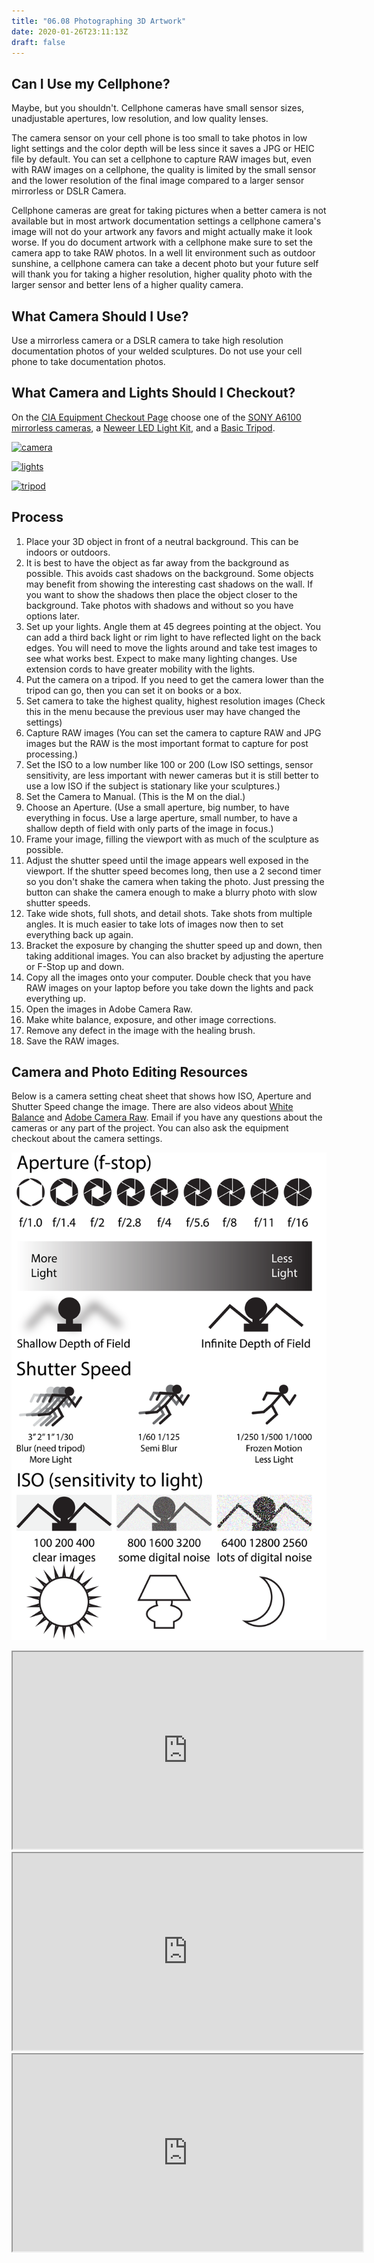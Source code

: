 ```yaml
---
title: "06.08 Photographing 3D Artwork"
date: 2020-01-26T23:11:13Z
draft: false
---
```


## Can I Use my Cellphone?

Maybe, but you shouldn't. Cellphone cameras have small sensor sizes,
unadjustable apertures, low resolution, and low quality lenses.

The camera sensor on your cell phone is too small to take photos in low light
settings and the color depth will be less since it saves a JPG or HEIC file by
default. You can set a cellphone to capture RAW images but, even with RAW images
on a cellphone, the quality is limited by the small sensor and the lower
resolution of the final image compared to a larger sensor mirrorless or DSLR
Camera.

Cellphone cameras are great for taking pictures when a better camera is not
available but in most artwork documentation settings a cellphone camera's image
will not do your artwork any favors and might actually make it look worse. If
you do document artwork with a cellphone make sure to set the camera app to take
RAW photos. In a well lit environment such as outdoor sunshine, a cellphone
camera can take a decent photo but your future self will thank you for taking a
higher resolution, higher quality photo with the larger sensor and better lens
of a higher quality camera.

## What Camera Should I Use?

Use a mirrorless camera or a DSLR camera to take high resolution documentation
photos of your welded sculptures. Do not use your cell phone to take
documentation photos.

## What Camera and Lights Should I Checkout?

On the [CIA Equipment Checkout Page](https://cia.webcheckout.net/sso/patron#!/)
choose one of the
[SONY A6100 mirrorless cameras](https://cia.webcheckout.net/sso/patron#!/category/23050497),
a
[Neweer LED Light Kit](https://cia.webcheckout.net/sso/patron#!/category/22013131),
and a [Basic Tripod](https://cia.webcheckout.net/sso/patron#!/category/104834).

<div class="gallery-grid">

[![camera](https://cia.webcheckout.net/attachments/23050552/sony-a6100.jpg)](https://cia.webcheckout.net/sso/patron#!/category/23050497)

[![lights](https://cia.webcheckout.net/attachments/22013212/Neewer-LED.jpg)](https://cia.webcheckout.net/sso/patron#!/category/22013131)

[![tripod](https://cia.webcheckout.net/attachments/184929/manfrotto_mkcompact.jpg)](https://cia.webcheckout.net/sso/patron#!/category/104834)

</div>

## Process

1.  Place your 3D object in front of a neutral background. This can be indoors
    or outdoors.
2.  It is best to have the object as far away from the background as possible.
    This avoids cast shadows on the background. Some objects may benefit from
    showing the interesting cast shadows on the wall. If you want to show the
    shadows then place the object closer to the background. Take photos with
    shadows and without so you have options later.
3.  Set up your lights. Angle them at 45 degrees pointing at the object. You can
    add a third back light or rim light to have reflected light on the back
    edges. You will need to move the lights around and take test images to see
    what works best. Expect to make many lighting changes. Use extension cords
    to have greater mobility with the lights.
4.  Put the camera on a tripod. If you need to get the camera lower than the
    tripod can go, then you can set it on books or a box.
5.  Set camera to take the highest quality, highest resolution images (Check
    this in the menu because the previous user may have changed the settings)
6.  Capture RAW images (You can set the camera to capture RAW and JPG images but
    the RAW is the most important format to capture for post processing.)
7.  Set the ISO to a low number like 100 or 200 (Low ISO settings, sensor
    sensitivity, are less important with newer cameras but it is still better to
    use a low ISO if the subject is stationary like your sculptures.)
8.  Set the Camera to Manual. (This is the M on the dial.)
9.  Choose an Aperture. (Use a small aperture, big number, to have everything in
    focus. Use a large aperture, small number, to have a shallow depth of field
    with only parts of the image in focus.)
10. Frame your image, filling the viewport with as much of the sculpture as
    possible.
11. Adjust the shutter speed until the image appears well exposed in the
    viewport. If the shutter speed becomes long, then use a 2 second timer so
    you don't shake the camera when taking the photo. Just pressing the button
    can shake the camera enough to make a blurry photo with slow shutter speeds.
12. Take wide shots, full shots, and detail shots. Take shots from multiple
    angles. It is much easier to take lots of images now then to set everything
    back up again.
13. Bracket the exposure by changing the shutter speed up and down, then taking
    additional images. You can also bracket by adjusting the aperture or F-Stop
    up and down.
14. Copy all the images onto your computer. Double check that you have RAW
    images on your laptop before you take down the lights and pack everything
    up.
15. Open the images in Adobe Camera Raw.
16. Make white balance, exposure, and other image corrections.
17. Remove any defect in the image with the healing brush.
18. Save the RAW images.

## Camera and Photo Editing Resources

Below is a camera setting cheat sheet that shows how ISO, Aperture and Shutter
Speed change the image. There are also videos about
[White Balance](https://youtu.be/m0yZEWUSahk) and
[Adobe Camera Raw](https://youtu.be/11jwSwUu2WI). Email if you have any
questions about the cameras or any part of the project. You can also ask the
equipment checkout about the camera settings.

[![Camera Settings Cheat Sheet](2021-Camera-Cheat-Sheet-Jimmy-Kuehnle.png)](2021-Camera-Cheat-Sheet-Jimmy-Kuehnle.png)

<div class="video-grid">

<div class="iframe-16-9-container"><iframe class="youTubeIframe" title="YouTube video player" src="https://www.youtube.com/embed/11jwSwUu2WI?rel=0" width="560" height="315" allowfullscreen="allowfullscreen" allow="accelerometer; autoplay; clipboard-write; encrypted-media; gyroscope; picture-in-picture"></iframe></div>

<div class="iframe-16-9-container"><iframe class="youTubeIframe" title="YouTube video player" src="https://www.youtube.com/embed/m0yZEWUSahk?rel=0" width="560" height="315" allowfullscreen="allowfullscreen" allow="accelerometer; autoplay; clipboard-write; encrypted-media; gyroscope; picture-in-picture"></iframe></div>

<div class="iframe-16-9-container"><iframe class="youTubeIframe" title="YouTube video player" src="https://www.youtube.com/embed/ftMICesJwGc?rel=0" width="560" height="315" allowfullscreen="allowfullscreen" allow="accelerometer; autoplay; clipboard-write; encrypted-media; gyroscope; picture-in-picture"></iframe></div>

</div>
